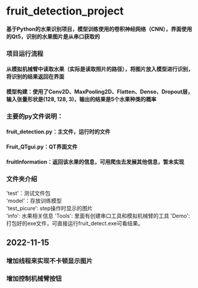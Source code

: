 # fruit_detection_project

#### 基于Python的水果识别项目，模型训练使用的卷积神经网络（CNN），界面使用的Qt5，识别的水果图片是从串口获取的

### 项目运行流程
#### 从模拟机械臂中读取水果（实际是读取照片的路径），将图片放入模型进行识别，将识别的结果返回在界面

#### 模型构建：使用了Conv2D、MaxPooling2D、Flatten、Dense、Dropout层，输入张量形状是(128, 128, 3)，输出的结果是5个水果种类的概率

### 主要的py文件说明：
#### fruit_detection.py：主文件，运行时的文件

#### Fruit_QTgui.py：QT界面文件

#### fruitInformation：返回该水果的信息，可用爬虫去发展其他信息，暂未实现

### 文件夹介绍
'test'：测试文件包  
'model'：存放训练模型		
'test_picure': step操作时显示的图片		
'info': 水果相关信息
'Tools': 里面有创建串口工具和模拟机械臂的工具
'Demo': 打包好的exe文件，可直接运行fruit_detect.exe可看结果。

## 2022-11-15
### 增加线程来实现不卡顿显示图片
### 增加控制机械臂按钮
